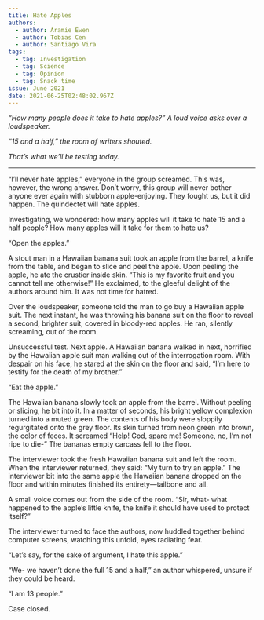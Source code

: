 ```yaml
---
title: Hate Apples
authors:
  - author: Aramie Ewen
  - author: Tobias Cen
  - author: Santiago Vira
tags:
  - tag: Investigation
  - tag: Science
  - tag: Opinion
  - tag: Snack time
issue: June 2021
date: 2021-06-25T02:48:02.967Z
---
```

*“How many people does it take to hate apples?” A loud voice asks over a loudspeaker.* 

*“15 and a half,” the room of writers shouted.* 

*That’s what we’ll be testing today.* 

---------------------------------------------

“I’ll never hate apples,” everyone in the group screamed. This was, however, the wrong answer. Don’t worry, this group will never bother anyone ever again with stubborn apple-enjoying. They fought us, but it did happen. The quindectet will hate apples.

Investigating, we wondered: how many apples will it take to hate 15 and a half people? How many apples will it take for them to hate us?

“Open the apples.” 

A stout man in a Hawaiian banana suit took an apple from the barrel, a knife from the table, and began to slice and peel the apple. Upon peeling the apple, he ate the crustier inside skin. “This is my favorite fruit and you cannot tell me otherwise!” He exclaimed, to the gleeful delight of the authors around him. It was not time for hatred. 

Over the loudspeaker, someone told the man to go buy a Hawaiian apple suit. The next instant, he was throwing his banana suit on the floor to reveal a second, brighter suit, covered in bloody-red apples. He ran, silently screaming, out of the room. 

Unsuccessful test. Next apple. A Hawaiian banana walked in next, horrified by the Hawaiian apple suit man walking out of the interrogation room. With despair on his face, he stared at the skin on the floor and said, “I’m here to testify for the death of my brother.”

“Eat the apple.”

The Hawaiian banana slowly took an apple from the barrel. Without peeling or slicing, he bit into it. In a matter of seconds, his bright yellow complexion turned into a muted green. The contents of his body were sloppily regurgitated onto the grey floor. Its skin turned from neon green into brown, the color of feces. It screamed “Help! God, spare me! Someone, no, I’m not ripe to die-” The bananas empty carcass fell to the floor.

The interviewer took the fresh Hawaiian banana suit and left the room. When the interviewer returned, they said: “My turn to try an apple.” The interviewer bit into the same apple the Hawaiian banana dropped on the floor and within minutes finished its entirety—tailbone and all. 

A small voice comes out from the side of the room. “Sir, what- what happened to the apple’s little knife, the knife it should have used to protect itself?”

The interviewer turned to face the authors, now huddled together behind computer screens, watching this unfold, eyes radiating fear. 

“Let’s say, for the sake of argument, I hate this apple.” 

“We- we haven’t done the full 15 and a half,” an author whispered, unsure if they could be heard.

“I am 13 people.”

Case closed.